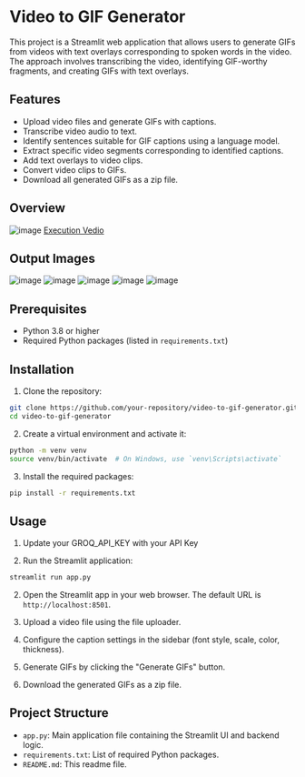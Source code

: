 # Video to GIF Generator

This project is a Streamlit web application that allows users to generate GIFs from videos with text overlays corresponding to spoken words in the video. The approach involves transcribing the video, identifying GIF-worthy fragments, and creating GIFs with text overlays.

## Features

- Upload video files and generate GIFs with captions.
- Transcribe video audio to text.
- Identify sentences suitable for GIF captions using a language model.
- Extract specific video segments corresponding to identified captions.
- Add text overlays to video clips.
- Convert video clips to GIFs.
- Download all generated GIFs as a zip file.

## Overview 
![image](https://github.com/pvchaitanya8/AI-Powered-Video-to-GIF/assets/93573686/e9d79e32-4996-4546-a851-fa249183a304)
[Execution Vedio](https://youtu.be/IX0wxBDqjKg) 


## Output Images
![image](https://github.com/pvchaitanya8/AI-Powered-Video-to-GIF/assets/93573686/3a41759a-5af3-4fed-a746-ac81bd4477d5)
![image](https://github.com/pvchaitanya8/AI-Powered-Video-to-GIF/assets/93573686/c8590a45-6a46-4983-a84c-4c6f33d06484)
![image](https://github.com/pvchaitanya8/AI-Powered-Video-to-GIF/assets/93573686/b6d9d7e2-21d6-4371-bec6-3bda0a1f8c6b)
![image](https://github.com/pvchaitanya8/AI-Powered-Video-to-GIF/assets/93573686/a6179e74-6d7b-400c-a2fb-d591cc8217f8)
![image](https://github.com/pvchaitanya8/AI-Powered-Video-to-GIF/assets/93573686/d95d66e7-4860-425a-b3fa-5785003d10a4)


## Prerequisites

- Python 3.8 or higher
- Required Python packages (listed in `requirements.txt`)

## Installation

1. Clone the repository:

```bash
git clone https://github.com/your-repository/video-to-gif-generator.git
cd video-to-gif-generator
```

2. Create a virtual environment and activate it:

```bash
python -m venv venv
source venv/bin/activate  # On Windows, use `venv\Scripts\activate`
```

3. Install the required packages:

```bash
pip install -r requirements.txt
```

## Usage
1. Update your GROQ_API_KEY with your API Key

2. Run the Streamlit application:

```bash
streamlit run app.py
```

2. Open the Streamlit app in your web browser. The default URL is `http://localhost:8501`.

3. Upload a video file using the file uploader.

4. Configure the caption settings in the sidebar (font style, scale, color, thickness).

5. Generate GIFs by clicking the "Generate GIFs" button.

6. Download the generated GIFs as a zip file.

## Project Structure

- `app.py`: Main application file containing the Streamlit UI and backend logic.
- `requirements.txt`: List of required Python packages.
- `README.md`: This readme file.
